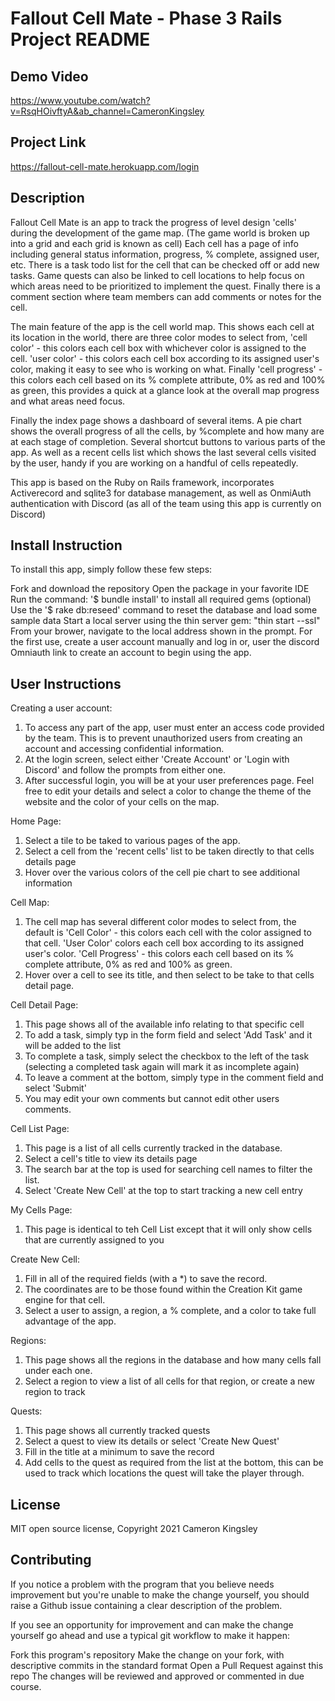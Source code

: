 # Fallout Cell Mate - Phase 3 Rails Project README

## Demo Video
https://www.youtube.com/watch?v=RsqHOivftyA&ab_channel=CameronKingsley

## Project Link
https://fallout-cell-mate.herokuapp.com/login

## Description
Fallout Cell Mate is an app to track the progress of level design 'cells' during the development of the game map. (The game world is broken up into a grid and each grid is known as cell) Each cell has a page of info including general status information, progress, % complete, assigned user, etc. There is a task todo list for the cell that can be checked off or add new tasks. Game quests can also be linked to cell locations to help focus on which areas need to be prioritized to implement the quest. Finally there is a comment section where team members can add comments or notes for the cell.

The main feature of the app is the cell world map. This shows each cell at its location in the world, there are three color modes to select from, 'cell color' - this colors each cell box with whichever color is assigned to the cell. 'user color' - this colors each cell box according to its assigned user's color, making it easy to see who is working on what. Finally 'cell progress' - this colors each cell based on its % complete attribute, 0% as red and 100% as green, this provides a quick at a glance look at the overall map progress and what areas need focus.

Finally the index page shows a dashboard of several items. A pie chart shows the overall progress of all the cells, by %complete and how many are at each stage of completion. Several shortcut buttons to various parts of the app. As well as a recent cells list which shows the last several cells visited by the user, handy if you are working on a handful of cells repeatedly.

This app is based on the Ruby on Rails framework, incorporates Activerecord and sqlite3 for database management, as well as OnmiAuth authentication with Discord (as all of the team using this app is currently on Discord)

## Install Instruction
To install this app, simply follow these few steps:

Fork and download the repository
Open the package in your favorite IDE
Run the command: '$ bundle install' to install all required gems
(optional) Use the '$ rake db:reseed' command to reset the database and load some sample data
Start a local server using the thin server gem: "thin start --ssl"  
From your brower, navigate to the local address shown in the prompt.
For the first use, create a user account manually and log in or, user the discord Omniauth link to create an account to begin using the app.

## User Instructions
Creating a user account:
1. To access any part of the app, user must enter an access code provided by the team. This is to prevent unauthorized users from creating an account and accessing confidential information.
2. At the login screen, select either 'Create Account' or 'Login with Discord' and follow the prompts from either one.
3. After successful login, you will be at your user preferences page. Feel free to edit your details and select a color to change the theme of the website and the color of your cells on the map.

Home Page:
1. Select a tile to be taked to various pages of the app.
2. Select a cell from the 'recent cells' list to be taken directly to that cells details page
3. Hover over the various colors of the cell pie chart to see additional information

Cell Map:
1. The cell map has several different color modes to select from, the default is 'Cell Color' - this colors each cell with the color assigned to that cell. 'User Color' colors each cell box according to its assigned user's color. 'Cell Progress' - this colors each cell based on its % complete attribute, 0% as red and 100% as green.
2. Hover over a cell to see its title, and then select to be take to that cells detail page.

Cell Detail Page:
1. This page shows all of the available info relating to that specific cell
2. To add a task, simply typ in the form field and select 'Add Task' and it will be added to the list
3. To complete a task, simply select the checkbox to the left of the task (selecting a completed task again will mark it as incomplete again)
4. To leave a comment at the bottom, simply type in the comment field and select 'Submit'
5. You may edit your own comments but cannot edit other users comments.

Cell List Page:
1. This page is a list of all cells currently tracked in the database. 
2. Select a cell's title to view its details page
3. The search bar at the top is used for searching cell names to filter the list.
4. Select 'Create New Cell' at the top to start tracking a new cell entry

My Cells Page:
1. This page is identical to teh Cell List except that it will only show cells that are currently assigned to you

Create New Cell:
1. Fill in all of the required fields (with a *) to save the record.
2. The coordinates are to be those found within the Creation Kit game engine for that cell.
3. Select a user to assign, a region, a % complete, and a color to take full advantage of the app.

Regions:
1. This page shows all the regions in the database and how many cells fall under each one.
2. Select a region to view a list of all cells for that region, or create a new region to track

Quests:
1. This page shows all currently tracked quests
2. Select a quest to view its details or select 'Create New Quest'
3. Fill in the title at a minimum to save the record
4. Add cells to the quest as required from the list at the bottom, this can be used to track which locations the quest will take the player through.

## License
MIT open source license, Copyright 2021 Cameron Kingsley

## Contributing
If you notice a problem with the program that you believe needs improvement but you're unable to make the change yourself, you should raise a Github issue containing a clear description of the problem.

If you see an opportunity for improvement and can make the change yourself go ahead and use a typical git workflow to make it happen:

Fork this program's repository
Make the change on your fork, with descriptive commits in the standard format
Open a Pull Request against this repo
The changes will be reviewed and approved or commented in due course.

